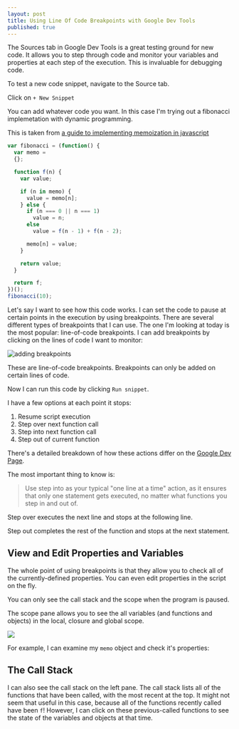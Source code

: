 ```yaml
---
layout: post
title: Using Line Of Code Breakpoints with Google Dev Tools
published: true
---
```


The Sources tab in Google Dev Tools is a great testing ground for new code. It allows you to step through code and monitor your variables and properties at each step of the execution. This is invaluable for debugging code.

To test a new code snippet, navigate to the Source tab.

Click on `+ New Snippet`

You can add whatever code you want. In this case I'm trying out a fibonacci implemetation with dynamic programming.

This is taken from [a guide to implementing memoization in javascript](https://www.sitepoint.com/implementing-memoization-in-javascript/)

```javascript
var fibonacci = (function() {
  var memo = 
  {};

  function f(n) {
    var value;

    if (n in memo) {
      value = memo[n];
    } else {
      if (n === 0 || n === 1)
        value = n;
      else
        value = f(n - 1) + f(n - 2);

      memo[n] = value;
    }

    return value;
  }

  return f;
})();
fibonacci(10);
```
Let's say I want to see how this code works. I can set the code to pause at certain points in the execution by using breakpoints. There are several different types of breakpoints that I can use. The one I'm looking at today is the most popular: line-of-code breakpoints. I can add breakpoints by clicking on the lines of code I want to monitor:

![adding breakpoints]({{site.baseurl}}/images/adding-breakpoints.png)

These are line-of-code breakpoints. Breakpoints can only be added on certain lines of code.

Now I can run this code by clicking `Run snippet`.

I have a few options at each point it stops:

1. Resume script execution
2. Step over next function call
3. Step into next function call
4. Step out of current function

There's a detailed breakdown of how these actions differ on the [Google Dev Page](https://developers.google.com/web/tools/chrome-devtools/javascript/step-code#stepping_in_action).

The most important thing to know is: 

> Use step into as your typical "one line at a time" action, as it ensures that only one statement gets executed, no matter what functions you step in and out of.

Step over executes the next line and stops at the following line.

Step out completes the rest of the function and stops at the next statement.

## View and Edit Properties and Variables

The whole point of using breakpoints is that they allow you to check all of the currently-defined properties. You can even edit properties in the script on the fly.

You can only see the call stack and the scope when the program is paused.

The scope pane allows you to see the all variables (and functions and objects) in the local, closure and global scope.

![]({{site.baseurl}}/images/scope-pane.png)

For example, I can examine my `memo` object and check it's properties:





## The Call Stack

I can also see the call stack on the left pane. The call stack lists all of the functions that have been called, with the most recent at the top. It might not seem that useful in this case, because all of the functions recently called have been `f`! However, I can click on these previous-called functions to see the state of the variables and objects at that time.
